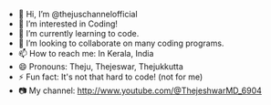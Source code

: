- 👋 Hi, I’m @thejuschannelofficial
- 👀 I’m interested in Coding!
- 🌱 I’m currently learning to code.
- 💞️ I’m looking to collaborate on many coding programs.
- 📫 How to reach me: In Kerala, India
- 😄 Pronouns: Theju, Thejeswar, Thejukkutta
- ⚡ Fun fact: It's not that hard to code! (not for me)
- 📷 My channel: http://www.youtube.com/@ThejeshwarMD_6904
<!---
thejuschannelofficial/thejuschannelofficial is a ✨ special ✨ repository because its `README.md` (this file) appears on your GitHub profile.
You can click the Preview link to take a look at your changes.
--->
